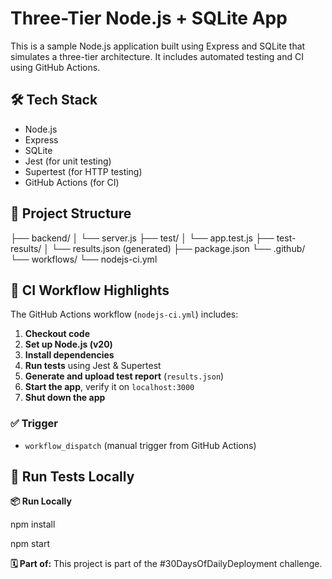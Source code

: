 # Three-Tier Node.js + SQLite App

This is a sample Node.js application built using Express and SQLite that simulates a three-tier architecture. It includes automated testing and CI using GitHub Actions.

## 🛠️ Tech Stack

- Node.js
- Express
- SQLite
- Jest (for unit testing)
- Supertest (for HTTP testing)
- GitHub Actions (for CI)

## 🚀 Project Structure

├── backend/
│ └── server.js
├── test/
│ └── app.test.js
├── test-results/
│ └── results.json (generated)
├── package.json
└── .github/
└── workflows/
└── nodejs-ci.yml


## 🔁 CI Workflow Highlights

The GitHub Actions workflow (`nodejs-ci.yml`) includes:

1. **Checkout code**
2. **Set up Node.js (v20)**
3. **Install dependencies**
4. **Run tests** using Jest & Supertest
5. **Generate and upload test report** (`results.json`)
6. **Start the app**, verify it on `localhost:3000`
7. **Shut down the app**

### ✅ Trigger

- `workflow_dispatch` (manual trigger from GitHub Actions)

## 🧪 Run Tests Locally

**📦 Run Locally**

npm install

npm start

**🗓️ Part of:**
This project is part of the #30DaysOfDailyDeployment challenge.


